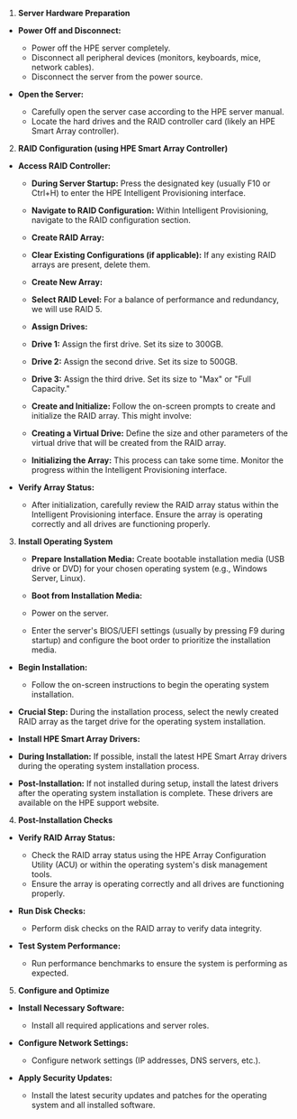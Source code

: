 1. **Server Hardware Preparation**

- **Power Off and Disconnect:**

	- Power off the HPE server completely.
	- Disconnect all peripheral devices (monitors, keyboards, mice, network cables).
	- Disconnect the server from the power source.

- **Open the Server:**

	- Carefully open the server case according to the HPE server manual.
	- Locate the hard drives and the RAID controller card (likely an HPE Smart Array controller).  
      
    

2. **RAID Configuration (using HPE Smart Array Controller)**

- **Access RAID Controller:**

	- **During Server Startup:** Press the designated key (usually F10 or Ctrl+H) to enter the HPE Intelligent Provisioning interface.
	- **Navigate to RAID Configuration:** Within Intelligent Provisioning, navigate to the RAID configuration section.

	- **Create RAID Array:**

	- **Clear Existing Configurations (if applicable):** If any existing RAID arrays are present, delete them.
	- **Create New Array:**

	- **Select RAID Level:** For a balance of performance and redundancy, we will use RAID 5.
	- **Assign Drives:**

	- **Drive 1:** Assign the first drive. Set its size to 300GB.
	- **Drive 2:** Assign the second drive. Set its size to 500GB.
	- **Drive 3:** Assign the third drive. Set its size to "Max" or "Full Capacity."

	- **Create and Initialize:** Follow the on-screen prompts to create and initialize the RAID array. This might involve:

	- **Creating a Virtual Drive:** Define the size and other parameters of the virtual drive that will be created from the RAID array.
	- **Initializing the Array:** This process can take some time. Monitor the progress within the Intelligent Provisioning interface.

- **Verify Array Status:**

	- After initialization, carefully review the RAID array status within the Intelligent Provisioning interface. Ensure the array is operating correctly and all drives are functioning properly.  
      
    

3. **Install Operating System**

	- **Prepare Installation Media:** Create bootable installation media (USB drive or DVD) for your chosen operating system (e.g., Windows Server, Linux).
	- **Boot from Installation Media:**

	- Power on the server.
	- Enter the server's BIOS/UEFI settings (usually by pressing F9 during startup) and configure the boot order to prioritize the installation media.

- **Begin Installation:**

	- Follow the on-screen instructions to begin the operating system installation.
- **Crucial Step:** During the installation process, select the newly created RAID array as the target drive for the operating system installation.

- **Install HPE Smart Array Drivers:**

- **During Installation:** If possible, install the latest HPE Smart Array drivers during the operating system installation process.
- **Post-Installation:** If not installed during setup, install the latest drivers after the operating system installation is complete. These drivers are available on the HPE support website.  
      
    

4. **Post-Installation Checks**

- **Verify RAID Array Status:**

	- Check the RAID array status using the HPE Array Configuration Utility (ACU) or within the operating system's disk management tools.
	- Ensure the array is operating correctly and all drives are functioning properly.

- **Run Disk Checks:**

	- Perform disk checks on the RAID array to verify data integrity.

- **Test System Performance:**

	- Run performance benchmarks to ensure the system is performing as expected.  
      
    

5. **Configure and Optimize**

- **Install Necessary Software:**

	- Install all required applications and server roles.

- **Configure Network Settings:**

	- Configure network settings (IP addresses, DNS servers, etc.).

- **Apply Security Updates:**

	- Install the latest security updates and patches for the operating system and all installed software.